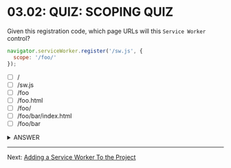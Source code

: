 # 03.02: QUIZ: SCOPING QUIZ
Given this registration code, which page URLs will this `Service Worker` control?

```js
navigator.serviceWorker.register('/sw.js', {
  scope: '/foo/'
});
```

  - [ ] /
  - [ ] /sw.js
  - [ ] /foo
  - [ ] /foo.html
  - [ ] /foo/
  - [ ] /foo/bar/index.html
  - [ ] /foo/bar

<details>
  <summary>ANSWER</summary>
  <ul>
    <li>/foo/</li>
    <li>/foo/bar/index.html</li>
    <li>/foo/bar</li>
  </ul>
  <p>
  
    The `Service Worker` will control any page URL that begins with the scope. Remember, the trailing slash is important!
    
  </p>
</details>

- - -

Next: [Adding a Service Worker To the Project](./03-adding-service-worker.md)